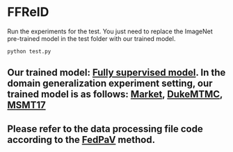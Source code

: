 # FFReID
Run the experiments for the test. You just need to replace the ImageNet pre-trained model in the test folder with our trained model.
```
python test.py
```
## Our trained model: [Fully supervised model](https://drive.google.com/file/d/1p-2w4JED3VgSTDFpcUsERagX5Oqq2uSn/view?usp=drive_link). In the domain generalization experiment setting, our trained model is as follows: [Market](https://drive.google.com/file/d/1R9YK4AhCuVPK8Pzw5HIqaeagkkmOZ7XX/view?usp=drive_link), [DukeMTMC](https://drive.google.com/file/d/16bpt3j8bZAwNTTLz72zQSbC7MiOAKR3Y/view?usp=drive_link), [MSMT17](https://drive.google.com/file/d/1rypfaisYbX_z4GKUvbQPdSsBhn5Xm6qf/view?usp=drive_link)

## Please refer to the data processing file code according to the [FedPaV](https://github.com/cap-ntu/FedReID) method.
